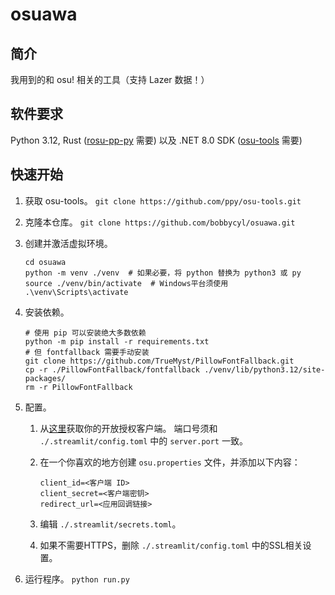 # osuawa

## 简介

我用到的和 osu! 相关的工具（支持 Lazer 数据！）

## 软件要求

Python 3.12, Rust ([rosu-pp-py](https://github.com/MaxOhn/rosu-pp-py) 需要)
以及 .NET 8.0 SDK ([osu-tools](https://github.com/ppy/osu-tools) 需要)

## 快速开始

1. 获取 osu-tools。 `git clone https://github.com/ppy/osu-tools.git`

2. 克隆本仓库。 `git clone https://github.com/bobbycyl/osuawa.git`

3. 创建并激活虚拟环境。

   ```shell
   cd osuawa
   python -m venv ./venv  # 如果必要，将 python 替换为 python3 或 py
   source ./venv/bin/activate  # Windows平台须使用 .\venv\Scripts\activate
   ```

4. 安装依赖。

   ```shell
   # 使用 pip 可以安装绝大多数依赖
   python -m pip install -r requirements.txt
   # 但 fontfallback 需要手动安装
   git clone https://github.com/TrueMyst/PillowFontFallback.git
   cp -r ./PillowFontFallback/fontfallback ./venv/lib/python3.12/site-packages/
   rm -r PillowFontFallback
   ```

5. 配置。

   1. 从[这里](https://osu.ppy.sh/home/account/edit)获取你的开放授权客户端。
      端口号须和 `./.streamlit/config.toml` 中的 `server.port` 一致。

   2. 在一个你喜欢的地方创建 `osu.properties` 文件，并添加以下内容：

      ```properties
      client_id=<客户端 ID>
      client_secret=<客户端密钥>
      redirect_url=<应用回调链接>
      ```

   3. 编辑 `./.streamlit/secrets.toml`。

   4. 如果不需要HTTPS，删除 `./.streamlit/config.toml` 中的SSL相关设置。

6. 运行程序。 `python run.py`
